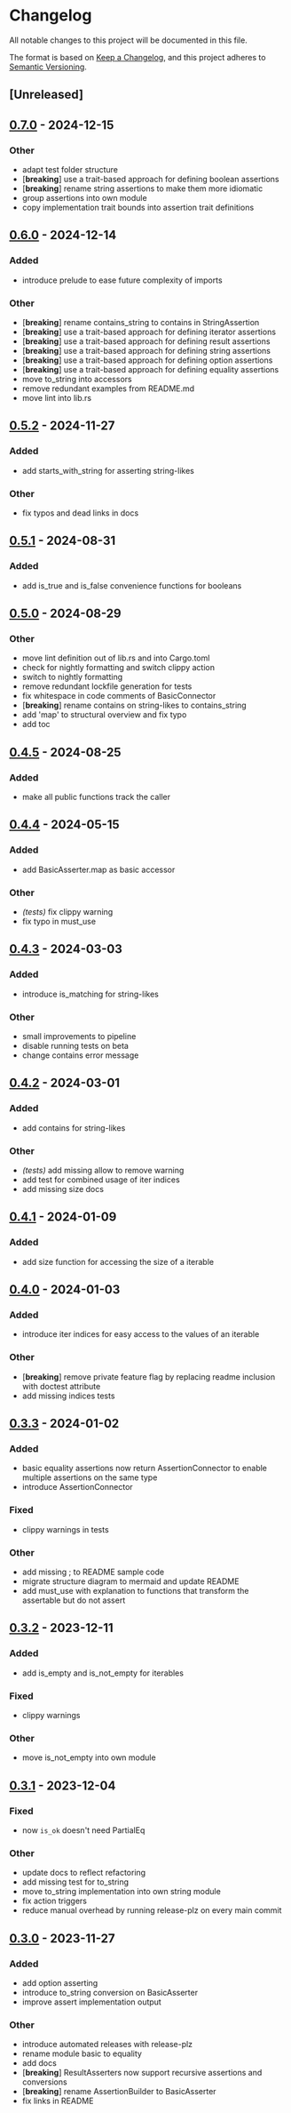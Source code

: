 # Changelog
All notable changes to this project will be documented in this file.

The format is based on [Keep a Changelog](https://keepachangelog.com/en/1.0.0/),
and this project adheres to [Semantic Versioning](https://semver.org/spec/v2.0.0.html).

## [Unreleased]

## [0.7.0](https://github.com/open-schnick/Smoothy/compare/v0.6.0...v0.7.0) - 2024-12-15

### Other

- adapt test folder structure
- [**breaking**] use a trait-based approach for defining boolean assertions
- [**breaking**] rename string assertions to make them more idiomatic
- group assertions into own module
- copy implementation trait bounds into assertion trait definitions

## [0.6.0](https://github.com/open-schnick/Smoothy/compare/v0.5.2...v0.6.0) - 2024-12-14

### Added

- introduce prelude to ease future complexity of imports

### Other

- [**breaking**] rename contains_string to contains in StringAssertion
- [**breaking**] use a trait-based approach for defining iterator assertions
- [**breaking**] use a trait-based approach for defining result assertions
- [**breaking**] use a trait-based approach for defining string assertions
- [**breaking**] use a trait-based approach for defining option assertions
- [**breaking**] use a trait-based approach for defining equality assertions
- move to_string into accessors
- remove redundant examples from README.md
- move lint into lib.rs

## [0.5.2](https://github.com/open-schnick/Smoothy/compare/v0.5.1...v0.5.2) - 2024-11-27

### Added

- add starts_with_string for asserting string-likes

### Other

- fix typos and dead links in docs

## [0.5.1](https://github.com/open-schnick/Smoothy/compare/v0.5.0...v0.5.1) - 2024-08-31

### Added
- add is_true and is_false convenience functions for booleans

## [0.5.0](https://github.com/open-schnick/Smoothy/compare/v0.4.5...v0.5.0) - 2024-08-29

### Other
- move lint definition out of lib.rs and into Cargo.toml
- check for nightly formatting and switch clippy action
- switch to nightly formatting
- remove redundant lockfile generation for tests
- fix whitespace in code comments of BasicConnector
- [**breaking**] rename contains on string-likes to contains_string
- add 'map' to structural overview and fix typo
- add toc

## [0.4.5](https://github.com/open-schnick/Smoothy/compare/v0.4.4...v0.4.5) - 2024-08-25

### Added
- make all public functions track the caller

## [0.4.4](https://github.com/open-schnick/Smoothy/compare/v0.4.3...v0.4.4) - 2024-05-15

### Added
- add BasicAsserter.map as basic accessor

### Other
- *(tests)* fix clippy warning
- fix typo in must_use

## [0.4.3](https://github.com/open-schnick/Smoothy/compare/v0.4.2...v0.4.3) - 2024-03-03

### Added
- introduce is_matching for string-likes

### Other
- small improvements to pipeline
- disable running tests on beta
- change contains error message

## [0.4.2](https://github.com/open-schnick/Smoothy/compare/v0.4.1...v0.4.2) - 2024-03-01

### Added
- add contains for string-likes

### Other
- *(tests)* add missing allow to remove warning
- add test for combined usage of iter indices
- add missing size docs

## [0.4.1](https://github.com/open-schnick/Smoothy/compare/v0.4.0...v0.4.1) - 2024-01-09

### Added
- add size function for accessing the size of a iterable

## [0.4.0](https://github.com/open-schnick/Smoothy/compare/v0.3.3...v0.4.0) - 2024-01-03

### Added
- introduce iter indices for easy access to the values of an iterable

### Other
- [**breaking**] remove private feature flag by replacing readme inclusion with doctest attribute
- add missing indices tests

## [0.3.3](https://github.com/open-schnick/Smoothy/compare/v0.3.2...v0.3.3) - 2024-01-02

### Added
- basic equality assertions now return AssertionConnector to enable multiple assertions on the same type
- introduce AssertionConnector

### Fixed
- clippy warnings in tests

### Other
- add missing ; to README sample code
- migrate structure diagram to mermaid and update README
- add must_use with explanation to functions that transform the assertable but do not assert

## [0.3.2](https://github.com/open-schnick/Smoothy/compare/v0.3.1...v0.3.2) - 2023-12-11

### Added
- add is_empty and is_not_empty for iterables

### Fixed
- clippy warnings

### Other
- move is_not_empty into own module

## [0.3.1](https://github.com/open-schnick/Smoothy/compare/v0.3.0...v0.3.1) - 2023-12-04

### Fixed
- now `is_ok` doesn't need PartialEq

### Other
- update docs to reflect refactoring
- add missing test for to_string
- move to_string implementation into own string module
- fix action triggers
- reduce manual overhead by running release-plz on every main commit

## [0.3.0](https://github.com/open-schnick/Smoothy/compare/v0.2.0...v0.3.0) - 2023-11-27

### Added
- add option asserting
- introduce to_string conversion on BasicAsserter
- improve assert implementation output

### Other
- introduce automated releases with release-plz
- rename module basic to equality
- add docs
- [**breaking**] ResultAsserters now support recursive assertions and conversions
- [**breaking**] rename AssertionBuilder to BasicAsserter
- fix links in README
